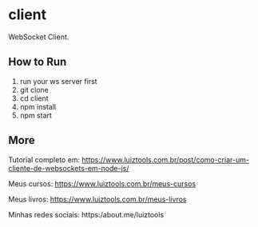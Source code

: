 # client
WebSocket Client.


## How to Run

1. run your ws server first
2. git clone
3. cd client
4. npm install
5. npm start

## More 

Tutorial completo em: https://www.luiztools.com.br/post/como-criar-um-cliente-de-websockets-em-node-js/

Meus cursos: https://www.luiztools.com.br/meus-cursos

Meus livros: https://www.luiztools.com.br/meus-livros

Minhas redes sociais: https:/about.me/luiztools